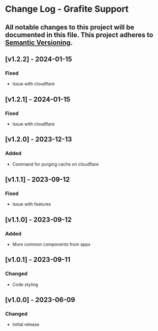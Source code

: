 # Change Log - Grafite Support
All notable changes to this project will be documented in this file.
This project adheres to [Semantic Versioning](http://semver.org/).
----

## [v1.2.2] - 2024-01-15

### Fixed
- Issue with cloudflare

## [v1.2.1] - 2024-01-15

### Fixed
- Issue with cloudflare

## [v1.2.0] - 2023-12-13

### Added
- Command for purging cache on cloudflare

## [v1.1.1] - 2023-09-12

### Fixed
- Issue with features

## [v1.1.0] - 2023-09-12

### Added
- More common components from apps

## [v1.0.1] - 2023-09-11

### Changed
- Code styling

## [v1.0.0] - 2023-06-09

### Changed
- Initial release

